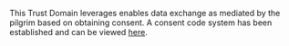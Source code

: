 This Trust Domain leverages enables data exchange as mediated by the pilgrim based on obtaining consent. A consent code system has been established and can be viewed <a href="http://smart.who.int/ips-pilgrimage/CodeSystem/IPS.HAJJ">here</a>.
